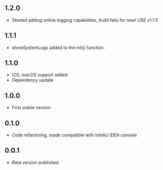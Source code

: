 ## 1.2.0

* Started adding online logging capabilities, build fails for now! USE v1.1.1!

## 1.1.1

* showSystemLogs added to the init() function.

## 1.1.0

* iOS, macOS support added
* Dependency update

## 1.0.0

* First stable version

## 0.1.0

* Code refactoring, made compatible with IntelliJ IDEA console

## 0.0.1

* Beta version published
